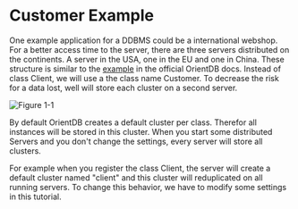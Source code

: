 # Customer Example
One example application for a DDBMS could be a international webshop. For a better access time to the server, there are three servers distributed on the continents. A server in the USA, one in the EU and one in China.
These structure is similar to the [example](http://orientdb.com/docs/last/Distributed-Sharding.html) in the official OrientDB docs. Instead of class Client, we will use a the class name Customer.
To decrease the risk for a data lost, well will store each cluster on a second server.



![Figure 1-1](https://github.com/pilleatus/orientdb-tutorial-distributed-database/blob/master/gitbook/images/schema.png?raw=true)

By default OrientDB creates a default cluster per class. Therefor all instances will be stored in this cluster. When you start some distributed Servers and you don't change the settings, every server will store all clusters.

For example when you register the class Client, the server will create a default cluster named "client" and this cluster will reduplicated on all running servers. To change this behavior, we have to modify some settings in this tutorial.


